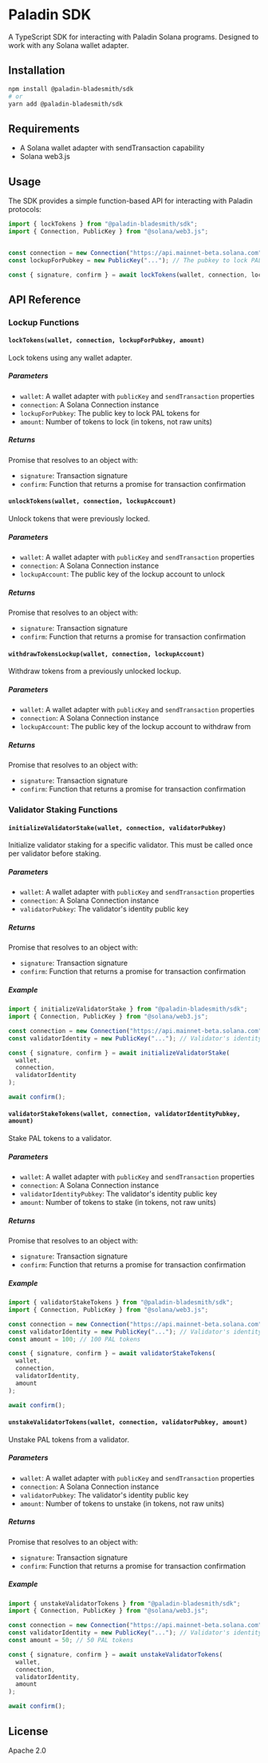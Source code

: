 # Paladin SDK

A TypeScript SDK for interacting with Paladin Solana programs. Designed to work with any Solana wallet adapter.

## Installation

```bash
npm install @paladin-bladesmith/sdk
# or
yarn add @paladin-bladesmith/sdk
```

## Requirements

- A Solana wallet adapter with sendTransaction capability
- Solana web3.js

## Usage

The SDK provides a simple function-based API for interacting with Paladin protocols:

```typescript
import { lockTokens } from "@paladin-bladesmith/sdk";
import { Connection, PublicKey } from "@solana/web3.js";


const connection = new Connection("https://api.mainnet-beta.solana.com");
const lockupForPubkey = new PublicKey("..."); // The pubkey to lock PAL for

const { signature, confirm } = await lockTokens(wallet, connection, lockupForPubkey, amount);
```

## API Reference

### Lockup Functions

#### `lockTokens(wallet, connection, lockupForPubkey, amount)`

Lock tokens using any wallet adapter.

##### Parameters

- `wallet`: A wallet adapter with `publicKey` and `sendTransaction` properties
- `connection`: A Solana Connection instance
- `lockupForPubkey`: The public key to lock PAL tokens for
- `amount`: Number of tokens to lock (in tokens, not raw units)

##### Returns

Promise that resolves to an object with:
- `signature`: Transaction signature
- `confirm`: Function that returns a promise for transaction confirmation

#### `unlockTokens(wallet, connection, lockupAccount)`

Unlock tokens that were previously locked.

##### Parameters

- `wallet`: A wallet adapter with `publicKey` and `sendTransaction` properties
- `connection`: A Solana Connection instance
- `lockupAccount`: The public key of the lockup account to unlock

##### Returns

Promise that resolves to an object with:
- `signature`: Transaction signature
- `confirm`: Function that returns a promise for transaction confirmation

#### `withdrawTokensLockup(wallet, connection, lockupAccount)`

Withdraw tokens from a previously unlocked lockup.

##### Parameters

- `wallet`: A wallet adapter with `publicKey` and `sendTransaction` properties
- `connection`: A Solana Connection instance
- `lockupAccount`: The public key of the lockup account to withdraw from

##### Returns

Promise that resolves to an object with:
- `signature`: Transaction signature
- `confirm`: Function that returns a promise for transaction confirmation

### Validator Staking Functions

#### `initializeValidatorStake(wallet, connection, validatorPubkey)`

Initialize validator staking for a specific validator. This must be called once per validator before staking.

##### Parameters

- `wallet`: A wallet adapter with `publicKey` and `sendTransaction` properties
- `connection`: A Solana Connection instance
- `validatorPubkey`: The validator's identity public key

##### Returns

Promise that resolves to an object with:
- `signature`: Transaction signature
- `confirm`: Function that returns a promise for transaction confirmation

##### Example

```typescript
import { initializeValidatorStake } from "@paladin-bladesmith/sdk";
import { Connection, PublicKey } from "@solana/web3.js";

const connection = new Connection("https://api.mainnet-beta.solana.com");
const validatorIdentity = new PublicKey("..."); // Validator's identity key

const { signature, confirm } = await initializeValidatorStake(
  wallet, 
  connection,
  validatorIdentity
);

await confirm();
```

#### `validatorStakeTokens(wallet, connection, validatorIdentityPubkey, amount)`

Stake PAL tokens to a validator.

##### Parameters

- `wallet`: A wallet adapter with `publicKey` and `sendTransaction` properties
- `connection`: A Solana Connection instance
- `validatorIdentityPubkey`: The validator's identity public key
- `amount`: Number of tokens to stake (in tokens, not raw units)

##### Returns

Promise that resolves to an object with:
- `signature`: Transaction signature
- `confirm`: Function that returns a promise for transaction confirmation

##### Example

```typescript
import { validatorStakeTokens } from "@paladin-bladesmith/sdk";
import { Connection, PublicKey } from "@solana/web3.js";

const connection = new Connection("https://api.mainnet-beta.solana.com");
const validatorIdentity = new PublicKey("..."); // Validator's identity key
const amount = 100; // 100 PAL tokens

const { signature, confirm } = await validatorStakeTokens(
  wallet, 
  connection,
  validatorIdentity, 
  amount
);

await confirm();
```

#### `unstakeValidatorTokens(wallet, connection, validatorPubkey, amount)`

Unstake PAL tokens from a validator.

##### Parameters

- `wallet`: A wallet adapter with `publicKey` and `sendTransaction` properties
- `connection`: A Solana Connection instance
- `validatorPubkey`: The validator's identity public key
- `amount`: Number of tokens to unstake (in tokens, not raw units)

##### Returns

Promise that resolves to an object with:
- `signature`: Transaction signature
- `confirm`: Function that returns a promise for transaction confirmation

##### Example

```typescript
import { unstakeValidatorTokens } from "@paladin-bladesmith/sdk";
import { Connection, PublicKey } from "@solana/web3.js";

const connection = new Connection("https://api.mainnet-beta.solana.com");
const validatorIdentity = new PublicKey("..."); // Validator's identity key
const amount = 50; // 50 PAL tokens

const { signature, confirm } = await unstakeValidatorTokens(
  wallet, 
  connection,
  validatorIdentity, 
  amount
);

await confirm();
```

## License

Apache 2.0
